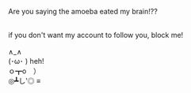 Are you saying the amoeba eated my brain!?? 

<br>if you don't want my account to follow you, block me!
<br><br> ∧_∧
<br>(･ω･ ) heh!
<br>ｏ┳o　）
<br>◎┻し'◎ ≡ 

